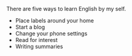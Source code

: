 There are five ways to learn English by my self.
- Place labels around your home
- Start a blog
- Change your phone settings
- Read for interest
- Writing summaries
